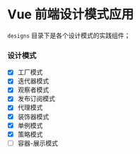 # Vue 前端设计模式应用

`designs` 目录下是各个设计模式的实践组件；

### 设计模式

- [x] 工厂模式
- [x] 迭代器模式
- [x] 观察者模式
- [x] 发布订阅模式
- [x] 代理模式
- [x] 装饰器模式
- [x] 单例模式
- [x] 策略模式
- [ ] 容器-展示模式
